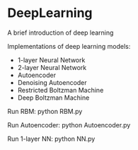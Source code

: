 # DeepLearning

A brief introduction of deep learning

Implementations of deep learning models:
- 1-layer Neural Network
- 2-layer Neural Network
- Autoencoder
- Denoising Autoencoder
- Restricted Boltzman Machine
- Deep Boltzman Machine

Run RBM:
python RBM.py

Run Autoencoder:
python Autoencoder.py

Run 1-layer NN:
python NN.py

